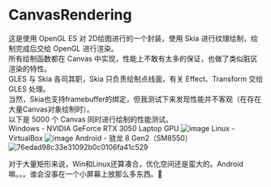 # CanvasRendering
这是使用 OpenGL ES 对 2D绘图进行的一个封装，使用 Skia 进行纹理绘制，绘制完成后交给 OpenGL 进行渲染。</br>
所有绘制函数都在 Canvas 中实现，性能上不敢有太多的保证，也做了类似脏区渲染的特性。</br>
GLES 与 Skia 各司其职，Skia 只负责绘制点线面，有关 Effect、Transform 交给 GLES 处理。</br>
当然，Skia也支持framebuffer的绑定，但我测试下来发现性能并不客观（在存在大量Canvas对象绘制时）。</br>
以下是 5000 个 Canvas 同时进行绘制的性能测试。</br>
Windows - NVIDIA GeForce RTX 3050 Laptop GPU
![image](https://github.com/qian-o/CanvasRendering/assets/84434846/594c6f30-bbff-4357-9418-507a38f0d355)
Linux - VirtualBox
![image](https://github.com/qian-o/CanvasRendering/assets/84434846/12b06010-25c3-40e1-9193-37006ced5ee7)
Android - 骁龙 8 Gen2（SM8550）
![76edad98c33e31092b0c0106fa41c529](https://github.com/qian-o/CanvasRendering/assets/84434846/239e8798-760f-408b-910f-5510edb5dfbb)

对于大量矩形来说，Win和Linux还算凑合，优化空间还是蛮大的。Android嘛。。。谁会没事在一个小屏幕上放那么多东西。🧐
